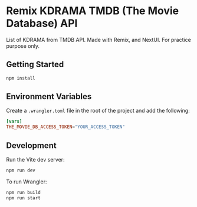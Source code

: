 # Remix KDRAMA TMDB (The Movie Database) API

List of KDRAMA from TMDB API. Made with Remix, and NextUI. For practice purpose only.

## Getting Started

```sh
npm install
```

## Environment Variables

Create a `.wrangler.toml` file in the root of the project and add the following:

```toml
[vars]
THE_MOVIE_DB_ACCESS_TOKEN="YOUR_ACCESS_TOKEN"
```

## Development

Run the Vite dev server:

```sh
npm run dev
```

To run Wrangler:

```sh
npm run build
npm run start
```
